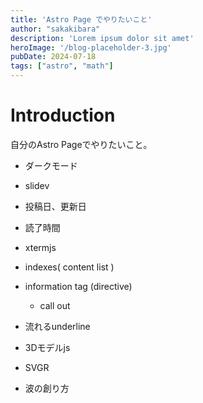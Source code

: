 ```yaml
---
title: 'Astro Page でやりたいこと'
author: "sakakibara"
description: 'Lorem ipsum dolor sit amet'
heroImage: '/blog-placeholder-3.jpg'
pubDate: 2024-07-18
tags: ["astro", "math"]
---
```


# Introduction
自分のAstro Pageでやりたいこと。

- ダークモード
- slidev
- 投稿日、更新日
- 読了時間
- xtermjs
- indexes( content list )
- information tag (directive)
  - call out
- 流れるunderline
- 3Dモデルjs

- SVGR
- 波の創り方
